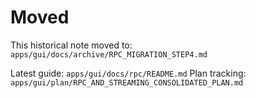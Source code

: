 # Moved

This historical note moved to: `apps/gui/docs/archive/RPC_MIGRATION_STEP4.md`

Latest guide: `apps/gui/docs/rpc/README.md`
Plan tracking: `apps/gui/plan/RPC_AND_STREAMING_CONSOLIDATED_PLAN.md`
